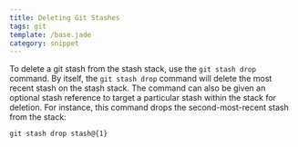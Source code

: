```yaml
---
title: Deleting Git Stashes
tags: git
template: /base.jade
category: snippet
---
```


To delete a git stash from the stash stack, use the `git stash drop` command. By itself, the `git stash drop` command will delete the most recent stash on the stash stack. The command can also be given an optional stash reference to target a particular stash within the stack for deletion. For instance, this command drops the second-most-recent stash from the stack:

```
git stash drop stash@{1}
```
